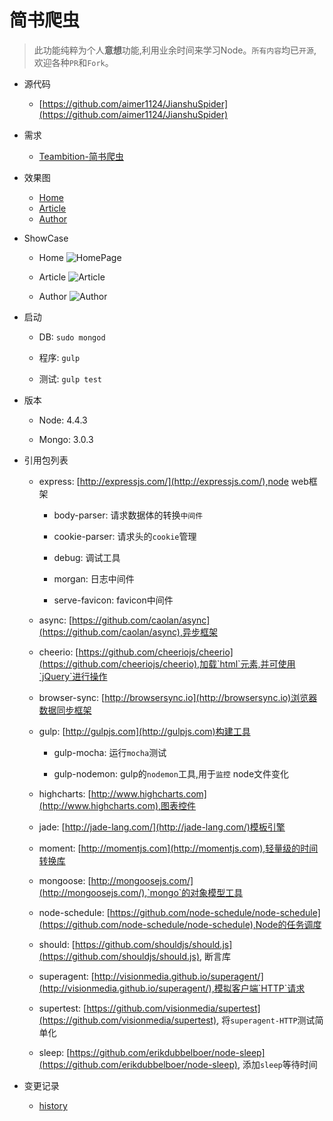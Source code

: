 # 简书爬虫

>此功能纯粹为个人**意想**功能,利用业余时间来学习Node。`所有内容`均已`开源`,欢迎各种`PR`和`Fork`。

- 源代码
    
    - [https://github.com/aimer1124/JianshuSpider](https://github.com/aimer1124/JianshuSpider)

- 需求
    
    - [Teambition-简书爬虫](https://www.teambition.com/project/57a1802f767c4b360c918e49/tasks/scrum/57a1802f767c4b360c918e4c)

- 效果图

    - [Home](https://www.processon.com/view/link/57a1c693e4b0de6d056db518)
    - [Article](https://www.processon.com/view/link/57a2d0f1e4b0358f8ad7f03b)
    - [Author](https://www.processon.com/diagraming/57fc77cae4b0275a9a0ac3ff)

- ShowCase

    - Home
    ![HomePage](http://7xq729.com1.z0.glb.clouddn.com/Blog/V0.0.3-Homepage.png)
    
    - Article
    ![Article](http://7xq729.com1.z0.glb.clouddn.com/Blog/V0.0.3-Article.png)
    
    - Author 
    ![Author](http://7xq729.com1.z0.glb.clouddn.com/Blog/V0.0.3-Author.png)

- 启动

    - DB: `sudo mongod`
    
    - 程序: `gulp`
    
    - 测试: `gulp test`

- 版本
    
    - Node: 4.4.3
    
    - Mongo: 3.0.3

- 引用包列表
    
    - express: [http://expressjs.com/](http://expressjs.com/),node web框架
        
        - body-parser: 请求数据体的转换`中间件`
        
        - cookie-parser: 请求头的`cookie`管理
        
        - debug: 调试工具
         
        - morgan: 日志中间件
        
        - serve-favicon: favicon中间件
         
    - async: [https://github.com/caolan/async](https://github.com/caolan/async),异步框架
    
    - cheerio: [https://github.com/cheeriojs/cheerio](https://github.com/cheeriojs/cheerio),加载`html`元素,并可使用`jQuery`进行操作
    
    - browser-sync: [http://browsersync.io](http://browsersync.io)浏览器数据同步框架
    
    - gulp: [http://gulpjs.com](http://gulpjs.com)构建工具
    
        - gulp-mocha:  运行`mocha`测试
        
        - gulp-nodemon: gulp的`nodemon`工具,用于`监控` node文件变化
        
    - highcharts: [http://www.highcharts.com](http://www.highcharts.com),图表控件
    
    - jade: [http://jade-lang.com/](http://jade-lang.com/)模板引擎
    
    - moment: [http://momentjs.com](http://momentjs.com),轻量级的时间转换库
    
    - mongoose: [http://mongoosejs.com/](http://mongoosejs.com/),`mongo`的对象模型工具
    
    - node-schedule: [https://github.com/node-schedule/node-schedule](https://github.com/node-schedule/node-schedule),Node的任务调度
    
    - should: [https://github.com/shouldjs/should.js](https://github.com/shouldjs/should.js), 断言库
    
    - superagent: [http://visionmedia.github.io/superagent/](http://visionmedia.github.io/superagent/),模拟客户端`HTTP`请求
    
    - supertest: [https://github.com/visionmedia/supertest](https://github.com/visionmedia/supertest), 将`superagent-HTTP`测试简单化
    
    - sleep: [https://github.com/erikdubbelboer/node-sleep](https://github.com/erikdubbelboer/node-sleep), 添加`sleep`等待时间
    
- 变更记录

    - [history](https://github.com/aimer1124/JianshuSpider/blob/master/history.md)
    

